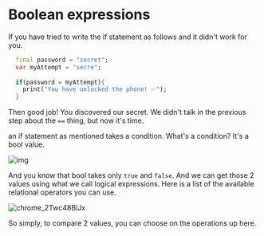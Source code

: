 # **Boolean expressions**

If you have tried to write the if statement as follows and it didn't work for you.

```dart
  final password = "secret";
  var myAttempt = "secre";
  
  if(password = myAttempt){
    print("You have unlocked the phone! ✅");
  }
```

Then good job! You discovered our secret. We didn't talk in the previous step about the `==` thing, but now it's time. 

an if statement as mentioned takes a condition. What's a condition? It's a bool value. 		 

![img](https://lh5.googleusercontent.com/uvxGtE7DW-FmSLrR2Rbv4bLj9xcpUVGA3CFQH7TBCC3JwXRZfNxvXj1dUUaowHamal08b8JTWGhQaL_3iiOIYwe9tX6elf8-CqW8zphzieS-4UjLOUP9mLJpaXRuP7omXw6xRBlG)

And you know that bool takes only `true` and `false`. And we can get those 2 values using what we call logical expressions. Here is a list of the available relational operators you can use. 





![chrome_2Twc48BlJx](C:\Users\DHA\Documents\ShareX\Screenshots\2021-11\chrome_2Twc48BlJx.png)

So simply, to compare 2 values, you can choose on the operations up here.







































